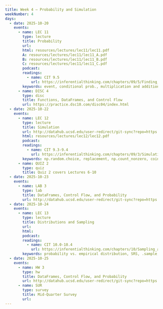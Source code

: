 ```yaml
---
title: Week 4 – Probability and Simulation
weekNumber: 4
days:
  - date: 2025-10-20
    events:
      - name: LEC 11
        type: lecture
        title: Probability
        url:
        html: resources/lectures/lec11/lec11.pdf
        A: resources/lectures/lec11/lec11_A.pdf
        B: resources/lectures/lec11/lec11_B.pdf
        C: resources/lectures/lec11/lec11_C.pdf
        podcast:
        readings:
          - name: CIT 9.5
            url: https://inferentialthinking.com/chapters/09/5/Finding_Probabilities.html
        keywords: event, conditional prob., multiplication and addition rules, independence
      - name: DISC 4
        type: disc
        title: Functions, DataFrames, and Control Flow
        url: https://practice.dsc10.com/disc04/index.html
  - date: 2025-10-22
    events:
      - name: LEC 12
        type: lecture
        title: Simulation
        url: http://datahub.ucsd.edu/user-redirect/git-sync?repo=https://github.com/dsc-courses/dsc10-2025-fa&subPath=resources/lectures/lec12/lec12.ipynb
        html: resources/lectures/lec12/lec12.pdf
        podcast:
        readings:
          - name: CIT 9.3-9.4
            url: https://inferentialthinking.com/chapters/09/3/Simulation.html
        keywords: np.random.choice, replacement, np.count_nonzero, coin flipping, Monty Hall
      - name: QUIZ 2
        type: quiz
        title: Quiz 2 covers Lectures 6-10
  - date: 2025-10-23
    events:
      - name: LAB 3
        type: lab
        title: DataFrames, Control Flow, and Probability
        url: http://datahub.ucsd.edu/user-redirect/git-sync?repo=https://github.com/dsc-courses/dsc10-2025-fa&subPath=labs/lab3/lab3.ipynb
  - date: 2025-10-24
    events:
      - name: LEC 13
        type: lecture
        title: Distributions and Sampling
        url:
        html:
        podcast:
        readings:
          - name: CIT 10.0-10.4
            url: https://inferentialthinking.com/chapters/10/Sampling_and_Empirical_Distributions.html
        keywords: probability vs. empirical distribution, SRS, .sample, parameter, statistic
  - date: 2025-10-25
    events:
      - name: HW 3
        type: hw
        title: DataFrames, Control Flow, and Probability
        url: http://datahub.ucsd.edu/user-redirect/git-sync?repo=https://github.com/dsc-courses/dsc10-2025-fa&branch=main&subPath=homeworks/hw3/hw3.ipynb
      - name: SUR
        type: survey
        title: Mid-Quarter Survey
        url:
---
```

